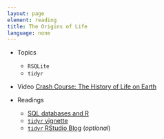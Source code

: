 ```yaml
---
layout: page
element: reading
title: The Origins of Life
language: none
---
```


* Topics

  * `RSQLite`
  * `tidyr`

* Video
[Crash Course: The History of Life on Earth](https://www.youtube.com/watch?v=sjE-Pkjp3u4&list=PL8dPuuaLjXtNdTKZkV_GiIYXpV9w4WxbX&index=1)

* Readings

  * [SQL databases and R](http://www.datacarpentry.org/R-ecology-lesson/06-r-and-sql.html)
  * [`tidyr` vignette](https://cran.r-project.org/web/packages/tidyr/vignettes/tidy-data.html)
  * [`tidyr` RStudio Blog](https://blog.rstudio.org/2014/07/22/introducing-tidyr/) (*optional*)